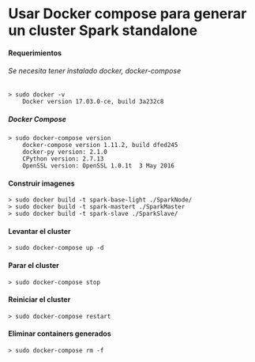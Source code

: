 # Usar Docker compose para generar un cluster Spark standalone

#### Requerimientos

###### Se necesita tener instalado docker, docker-compose

``` 
> sudo docker -v
    Docker version 17.03.0-ce, build 3a232c8
``` 
##### Docker Compose
``` 
> sudo docker-compose version
    docker-compose version 1.11.2, build dfed245
    docker-py version: 2.1.0
    CPython version: 2.7.13
    OpenSSL version: OpenSSL 1.0.1t  3 May 2016
``` 

#### Construir imagenes 


``` 
> sudo docker build -t spark-base-light ./SparkNode/
> sudo docker build -t spark-mastert ./SparkMaster
> sudo docker build -t spark-slave ./SparkSlave/

``` 

#### Levantar el cluster

``` 
> sudo docker-compose up -d
``` 

#### Parar el cluster

``` 
> sudo docker-compose stop
``` 

#### Reiniciar el cluster

``` 
> sudo docker-compose restart
``` 

#### Eliminar containers generados

``` 
> sudo docker-compose rm -f
``` 









